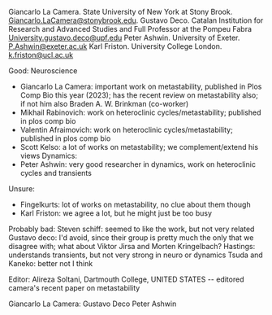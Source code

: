 Giancarlo La Camera. State University of New York at Stony Brook. Giancarlo.LaCamera@stonybrook.edu.
Gustavo Deco. Catalan Institution for Research and Advanced Studies and Full Professor at the Pompeu Fabra University.gustavo.deco@upf.edu
Peter Ashwin. University of Exeter. P.Ashwin@exeter.ac.uk
Karl Friston. University College London. k.friston@ucl.ac.uk


Good:
Neuroscience
- Giancarlo La Camera: important work on metastability, published in Plos Comp Bio this year (2023); has the recent review on metastability also; if not him also Braden A. W. Brinkman (co-worker) 
- Mikhail Rabinovich: work on heteroclinic cycles/metastability; published in plos comp bio  
- Valentin Afraimovich: work on heteroclinic cycles/metastability; published in plos comp bio 
- Scott Kelso: a lot of works on metastability; we complement/extend his views
Dynamics:
- Peter Ashwin: very good researcher in dynamics, work on heteroclinic cycles and transients 

Unsure:
- Fingelkurts: lot of works on metastability, no clue about them though
- Karl Friston: we agree a lot, but he might just be too busy

Probably bad:
Steven schiff: seemed to like the work, but not very related
Gustavo deco: I'd avoid, since their group is pretty much the only that we disagree with; what about Viktor Jirsa and Morten Kringelbach?
Hastings: understands transients, but not very strong in neuro or dynamics
Tsuda and Kaneko: better not I think


Editor:
Alireza Soltani, Dartmouth College, UNITED STATES -- editored camera's recent paper on metastability 

Giancarlo La Camera:
Gustavo Deco
Peter Ashwin 


